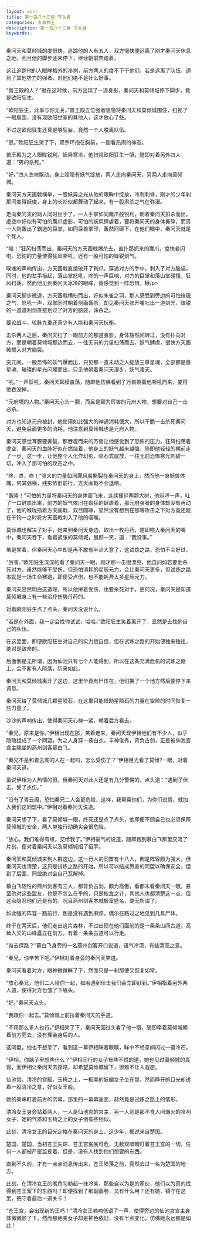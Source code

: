 ```yaml
---
layout: post
title: 第一百八十三章 守关者
categories: 太古神王
description: 第一百八十三章 守关者
keywords:
---
```


秦问天和莫倾城的度很快，追踪他的人有五人，双方很快便远离了刚才秦问天休息之地，而且他的脚步还未停下，继续朝前奔跑着。

这让追踪他的人眼眸格外的冷冽，前方两人的度不下于他们，若是远离了队伍，遇到了其他势力的强者，对他们绝不是什么好事。

“兽王殿的人？”就在这时候，前方出现了一道身影，秦问天和莫倾城停下脚步，竟是欧阳狂生。

“欧阳狂生，此事与你无关。”兽王殿五位强者隐隐将秦问天和莫倾城围住，扫视了一眼周围，没有现欧阳世家的其他人，这才放心了些。

不过这欧阳狂生还真是够狂妄，竟然一个人脱离队伍。

“恩。”欧阳狂生笑了下，双手环抱在胸前，一副看热闹的神态。

兽王殿为之人眼眸锐利，妖异寒冷，他扫视欧阳狂生一眼，随即对着另外四人道：“男的杀死。”

“好。”四人衣袂飘动，身上隐隐有妖气绽放，两人走向秦问天，另两人走向莫倾城。

秦问天方天画戟横举，一股妖异之光从他的眼眸中绽放，冷冽刺骨，刚才的少年刹那间变得妖俊，身上的长衫似都舞动了起来，有一股肃杀之气在弥漫。

走向秦问天的两人同时出手了，一人手掌如同鹰爪般锐利，朝着秦问天扣杀而出，虚空中好似有可怕的鹰爪虚影，可怕的妖风肆虐着，要将秦问天的身体撕碎，而另一人则轰出了霸道的巨掌，如同巨兽掌印，轰然间砸下，在他们眼中，秦问天就是个死人。

“嗡！”狂风扫荡而出，秦问天的方天画戟爆杀去，直扑那抓来的鹰爪，度快若闪电，恐怕的力量使得狂风嘶吼，还有一股可怕的锋锐剑气。

噗嗤的声响传出，方天画戟直接破开了利爪，穿透对方的手中，刺入了对方脑袋，同时，他的左手抬起，落山掌怒吼，咚的一声巨响，对方的巨掌和落山掌碰撞，狂风扫荡，然而他见到秦问天冰冷的眼眸，竟感觉到一阵恐惧。楸/p>

秦问天脚步微退，方天画戟横扫而出，好似朱雀之羽，那人感受到旁边的可怕锋锐之气，怒吼一声，双掌同时朝着侧面轰杀，却见秦问天张开嘴吐出一道剑光，锋锐的一道道利剑直接划过了对方的脑袋，诛杀之。

要论战斗，轮脉九重还真少有人能和秦问天抗衡。

击杀两人之后，秦问天扫了一眼前方的那道身影，身体豁然间转过，没有扑向对方，而是朝着莫倾城那边而去，一往无前的力量扫荡而去，妖气肆虐，很快方天画戟插入对方脑袋。

突兀间，一股恐怖的妖气爆而出，只见那一直未动之人绽放三尊星魂，全部都是兽星魂，璀璨的星光闪耀而出，只见他朝着秦问天漫步，妖气凌天。

“吼。”一声妖吼，秦问天耳膜震荡，随即他仿佛看到了万兽朝着他嘶吼而来，要将他吞没掉。

“元府境的人物。”秦问天心头一颤，而且是颇为厉害的元府人物，想要对自己一击必杀。

对方也知道元府被封，他使用如此强大的神通消耗很大，所以干脆一击杀死秦问天，避免后面更多的消耗，他注意到莫倾城也是元府人物。

秦问天感觉耳膜要撕裂，那吞噬而来的万兽让他感觉到了恐怖的压力，狂风扫荡着虚空，秦问天的血脉好似在燃烧着，他身上的妖气越来越强，随即他轻轻的朝前走了一步，这一步，让他整个人化作幻影，陨石式绽放，一往无前恐怖寒光刺破一切，冲入了那可怕的攻击之中。

“咚、咚、咚！”强大的力量如同飓风般撕裂在秦问天的身上，然而他一身妖兽体魄，何其强横，残影依旧前行，方天画戟不会退缩。

“轰隆！”可怕的力量将秦问天的身体震飞来，连续撞碎两颗大树，他闷哼一声，吐了一口鲜血出来，前方的妖气依旧在疯狂的肆虐着，那元府强者的身体却没有再动了，他的喉咙插着方天画戟，双目圆睁，显然没有想到在那等攻击之下对方竟还能在千钧一之时将方天画戟刺入了他的咽喉。

莫倾城也解决了对手，她来到秦问天身边，取出一枚丹药，随即喂入秦问天的嘴中，秦问天吞下，看着紧张的莫倾城，展颜一笑，道：“我没事。”

虽是笑着，但秦问天心中却是再不敢有半点大意了，这试炼之路，恐怕不会好过。

“厉害。”欧阳狂生深深的看了秦问天一眼，刚才那一击很漂亮，他自问如若要他杀死对方，虽然能够不受伤，但恐怕消耗的星辰元力，会比秦问天更多，但试炼之路本就是一场生命赛跑，即便受点伤，也不能耗费太多星辰元力。

秦问天显然明白这道理，所以他拼着受伤，也要杀死对手，更何况，秦问天是知道莫倾城身上有一些治疗伤势丹药的。

对着欧阳狂生点了点头，秦问天没说什么。

“若是在外面，我一定会找你试试，哈哈。”欧阳狂生笑着离开了，显然是去找他自己的队伍。

在这里面，即便欧阳狂生对自己的实力很自信，但在试炼之路的开始便独来独往，绝对是致命的。

后面倒是无所谓，因为仙池只有七个人能得到，所以在这条充满危机的试炼之路上，会不断有人陨落，历来如此。

秦问天和莫倾城离开了这边，这里毕竟有尸体在，他们换了一个地方然后便停下来调息。

秦问天给了莫倾城几颗星陨石，在这里只能借助星陨石的力量在空隙的时间恢复一些力量了。

沙沙的声响传出，使得秦问天心神一紧，朝着后方看去。

“秦兄，原来是你。”伊相出现在那，笑着走来，秦问天现伊相他们有不少人，似乎隐隐组成了一个同盟，为之人身穿一袭白衣，丰神俊秀，背负古剑，正是被仙池宫宫主赐坐的燕州剑客慕白飞。

“秦兄不是和青云阁的人在一起吗，怎么受伤了？”伊相目光看了莫倾?一眼，对着秦问天道。

虽说伊相为人热情的很，但秦问天对此人还是有几分警惕的，点头道：“遇到了伏击，受了点伤。”

“没有了青云阁，恐怕秦兄二人会更危险，这样，我帮帮你们，为你们说情，就加入我们这同盟中。”伊相对着秦问天说道。

秦问天想了下，看了莫倾城一眼，终究还是点了点头，他即便不顾自己也必须保障莫倾城的安全，两人单独行动确实会很危险。

“放心，我们难得有缘，交给我了。”伊相豪气的说道，随即跑到慕白飞那里交流了片刻，便对着秦问天以及莫倾城招了招手。

秦问天和莫倾城来到人群这边，这一行人的同盟有十八人，倒是阵容颇为强大，但秦问天也清楚，这只是试炼之路的开始，所以可以结成厉害的同盟以确保安全，但到了后面，同盟绝对会自己瓦解掉。

慕白飞随性的燕州剑客有三人，都背负古剑，颇为高傲，看都未看秦问天一眼，甚至他对这些盟友，也是不怎么在乎的，只是权宜之计，其他人也都清楚这一点，但这点隐忍他们还是有的，况且燕州剑客本就极富盛名，便无所谓了。

如此强的阵容一路前行，倒是没有遇到麻烦，偶尔在路过之地见到几具尸体。

终于在两天后，他们走出这片森林，不过出现在他们面前的是一条条山间古道，高耸入天的山峰矗立在前方，有着一条条古道可以行走。

“谁去探路？”慕白飞身旁的一名燕州剑客开口说道，语气冷漠，有些清高之意。

“秦兄，你辛苦下吧。”伊相对着身旁的秦问天笑道。

秦问天看着对方，眼神微微眯了下，然而只是一刹那便又恢复如常。

“放心秦兄，他们二人陪你一起，如若遇到伏击我们会立即赶到。”伊相指着另外两人道，使得对方也皱了下眉头。

“好。”秦问天点头。

“我跟你一起去。”莫倾城上前拉着秦问天的手道。

“不用那么多人也行。”伊相笑了下，秦问天回过头看了他一眼，随即牵着莫倾城朝着前方而去，没有理会身后的人。

这同盟，他也不想呆了，看到这一幕伊相眯着眼睛，眸中不经意间闪过一道冷芒。

“伊相，你脑子里想些什么？”伊相同行的女子有些不悦的道，她也见过莫倾城的真容，而伊相让秦问天去探路，却希望莫倾城留下，很难不让人遐想。

仙池宫，清冷的宫殿，玉椅之上，一极美的妖媚女子坐在那，然而睁开的目光却透着一股清冷之意，好似女王般。

她的美眸盯着前方的帘幕，那里的一幕幕画面，赫然竟是试炼之路上的情形。

清冷女王身旁站着两人，一人是仙池宫的宫主，另一人则是那不食人间烟火的冷冽女子，她的气质和玉椅之上的女子倒有些相似。

此刻，清冷女王的目光定格在秦问天的身上，这少年，据说来自楚国。

楚国、楚国，当初苍王失踪，苍王宫岌岌可危，无数双眼睛盯着苍王宫的一切，任何一人都被严密监视着，但是，没有人找到他们想要的东西。

直到不久前，才有一点点消息传出来，苍王陨落之前，竟然去过一名为楚国的地方。

此刻，在清冷女王的嘴角勾勒起一抹冷笑，那些自以为是的家伙，他们以为真的找得到苍王留下的东西吗？即便找到了那副画卷，又有什么用？还有她，镇守在这里，把守着最后一道关卡！

“苍王宫，会出现新的王吗！”清冷女王喃喃低语了一声，使得旁边的仙池宫宫主身体微微颤了下，然而那绝美女子却是神色依旧，没有半点变化，仿佛她永远都是如此！
